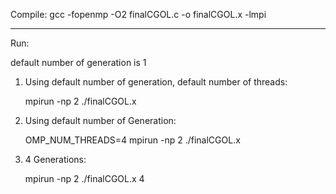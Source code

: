 Compile:
gcc -fopenmp -O2 finalCGOL.c -o finalCGOL.x -lmpi

-------------------------------------------------------

Run:

default number of generation is 1

1. Using default number of generation,  default number of threads:

    mpirun -np 2 ./finalCGOL.x 

2. Using default number of Generation:

    OMP_NUM_THREADS=4 mpirun -np 2 ./finalCGOL.x 

3. 4 Generations:

    mpirun -np 2 ./finalCGOL.x 4